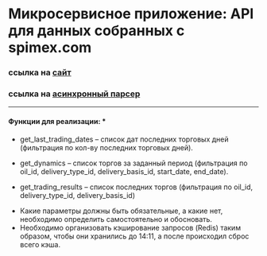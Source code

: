 # Микросервисное приложение: API для данных собранных с spimex.com


### ссылка на <a href=https://spimex.com/markets/oil_products/trades/results/>сайт</a>
### ccылка на <a href="https://github.com/ilia010310/async_parser_spimex">асинхронный парсер</a>

---

#### Функции для реализации: *
-   get_last_trading_dates – список дат последних торговых дней (фильтрация по кол-ву последних торговых дней).

- get_dynamics – список торгов за заданный период (фильтрация по oil_id, delivery_type_id, delivery_basis_id, start_date, end_date).
- get_trading_results – список последних торгов (фильтрация по oil_id, delivery_type_id, delivery_basis_id)


* Какие параметры должны быть обязательные, а какие нет, необходимо определить самостоятельно и обосновать.
* Необходимо организовать кэширование запросов (Redis) таким образом, чтобы они хранились до 14:11, а после происходил сброс всего кэша.
